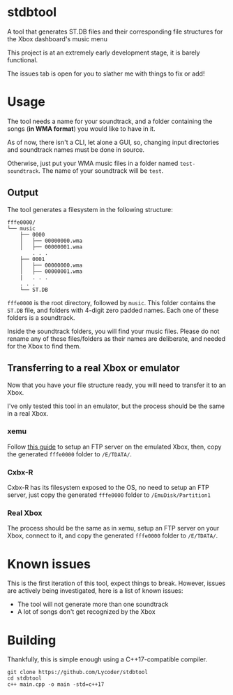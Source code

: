 # stdbtool
A tool that generates ST.DB files and their corresponding file structures for the Xbox dashboard's music menu

This project is at an extremely early development stage, it is barely functional.

The issues tab is open for you to slather me with things to fix or add!

# Usage
The tool needs a name for your soundtrack, and a folder containing the songs (**in WMA format**) you would like to have in it.

As of now, there isn't a CLI, let alone a GUI, so, changing input directories and soundtrack names must be done in source.

Otherwise, just put your WMA music files in a folder named `test-soundtrack`. The name of your soundtrack will be `test`.

## Output
The tool generates a filesystem in the following structure:
```
fffe0000/
└── music
    ├── 0000
    │   ├── 00000000.wma
    │   ├── 00000001.wma
        . . .
    ├── 0001
    │   ├── 00000000.wma
    │   ├── 00000001.wma
    |   . . .
    . . .
    └── ST.DB
```

`fffe0000` is the root directory, followed by `music`. This folder contains the `ST.DB` file, and folders with 4-digit zero padded names. Each one of these folders is a soundtrack.

Inside the soundtrack folders, you will find your music files. Please do not rename any of these files/folders as their names are deliberate, and needed for the Xbox to find them.

## Transferring to a real Xbox or emulator
Now that you have your file structure ready, you will need to transfer it to an Xbox.

I've only tested this tool in an emulator, but the process should be the same in a real Xbox.

### xemu
Follow [this guide](https://xemu.app/docs/ftp/) to setup an FTP server on the emulated Xbox, then, copy the generated `fffe0000` folder to `/E/TDATA/`.

### Cxbx-R
Cxbx-R has its filesystem exposed to the OS, no need to setup an FTP server, just copy the generated `fffe0000` folder to `/EmuDisk/Partition1`

### Real Xbox
The process should be the same as in xemu, setup an FTP server on your Xbox, connect to it, and copy the generated `fffe0000` folder to `/E/TDATA/`.

# Known issues
This is the first iteration of this tool, expect things to break. However, issues are actively being investigated, here is a list of known issues:
- The tool will not generate more than one soundtrack
- A lot of songs don't get recognized by the Xbox

# Building
Thankfully, this is simple enough using a C++17-compatible compiler.
```
git clone https://github.com/Lycoder/stdbtool
cd stdbtool
c++ main.cpp -o main -std=c++17
```
